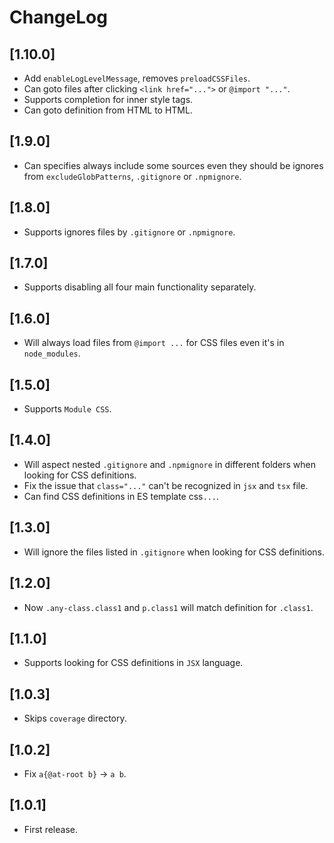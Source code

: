 # ChangeLog

## [1.10.0]

 - Add `enableLogLevelMessage`, removes `preloadCSSFiles`.
 - Can goto files after clicking `<link href="...">` or `@import "..."`.
 - Supports completion for inner style tags.
 - Can goto definition from HTML to HTML.


## [1.9.0]

 - Can specifies always include some sources even they should be ignores from `excludeGlobPatterns`, `.gitignore` or `.npmignore`.


## [1.8.0]

 - Supports ignores files by `.gitignore` or `.npmignore`.


## [1.7.0]

 - Supports disabling all four main functionality separately.


## [1.6.0]

 - Will always load files from `@import ...` for CSS files even it's in `node_modules`.


## [1.5.0]

 - Supports `Module CSS`.


## [1.4.0]

 - Will aspect nested `.gitignore` and `.npmignore` in different folders when looking for CSS definitions.
 - Fix the issue that `class="..."` can't be recognized in `jsx` and `tsx` file.
 - Can find CSS definitions in ES template css`...`.


## [1.3.0]

 - Will ignore the files listed in `.gitignore` when looking for CSS definitions.


## [1.2.0]

 - Now `.any-class.class1` and `p.class1` will match definition for `.class1`.


## [1.1.0]

 - Supports looking for CSS definitions in `JSX` language.


## [1.0.3]

 - Skips `coverage` directory.


## [1.0.2]

 - Fix `a{@at-root b}` -> `a b`.


## [1.0.1]

 - First release.